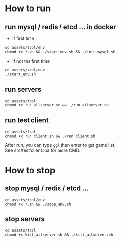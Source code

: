 # How to run
## run mysql / redis / etcd ... in docker 
* if first time
```
cd assets/tool/env
chmod +x *.sh && ./start_env.sh && ./init_mysql.sh
```
* if not the first time
```
cd assets/tool/env
./start_env.sh
```

## run servers
```
cd assets/tool
chmod +x run_allserver.sh && ./run_allserver.sh
```

## run test client
```
cd assets/tool 
chmod +x run_client.sh && ./run_client.sh
```
After run, you can type `ggl` then enter to get game list.  
See src/test/client.lua for more CMD.



# How to stop
## stop mysql / redis / etcd ...
```
cd assets/tool/env
chmod +x *.sh && ./stop_env.sh
```

## stop servers
```
cd assets/tool
chmod +x kill_allserver.sh && ./kill_allserver.sh
```